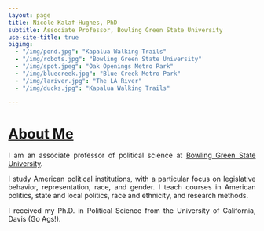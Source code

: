 ```yaml
---
layout: page
title: Nicole Kalaf-Hughes, PhD
subtitle: Associate Professor, Bowling Green State University
use-site-title: true
bigimg:
  - "/img/pond.jpg": "Kapalua Walking Trails"
  - "/img/robots.jpg": "Bowling Green State University"
  - "/img/spot.jpeg": "Oak Openings Metro Park"
  - "/img/bluecreek.jpg": "Blue Creek Metro Park"
  - "/img/lariver.jpg": "The LA River"
  - "/img/ducks.jpg": "Kapalua Walking Trails"

---
```



<!-- <p><img align="left" style="padding: 0 15px; width: 30%; height: 30%" src="img/ducks.jpg"></p>
<p style="margin-top: 20px;"> </p> -->

# [About Me](https://www.joshuaboston.com/cv/)

<p align="justify">I am an associate professor of political science at <a href="https://www.bgsu.edu/arts-and-sciences/political-science.html" target="_blank">Bowling Green State University</a>. </p>
  
  <p align="justify">I study American political institutions, with a particular focus on legislative behavior, representation, race, and gender. I teach courses in American politics, state and local politics, race and ethnicity, and research methods. </p>
  
  <p align="justify">I received my Ph.D. in Political Science from the University of California, Davis (Go Ags!).</p>



